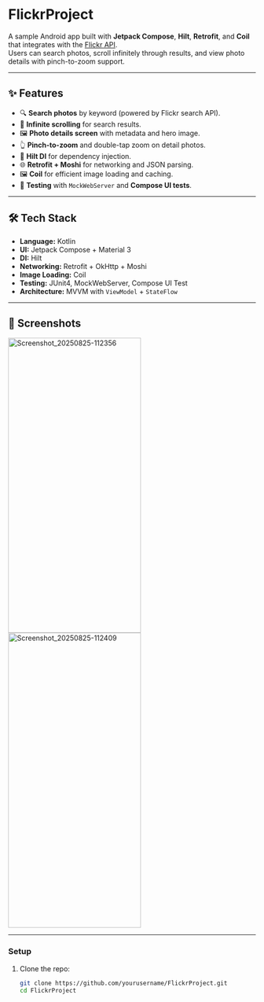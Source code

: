 # FlickrProject

A sample Android app built with **Jetpack Compose**, **Hilt**, **Retrofit**, and **Coil** that integrates with the [Flickr API](https://www.flickr.com/services/api/).  
Users can search photos, scroll infinitely through results, and view photo details with pinch-to-zoom support.

---

## ✨ Features

- 🔍 **Search photos** by keyword (powered by Flickr search API).  
- 📜 **Infinite scrolling** for search results.  
- 🖼️ **Photo details screen** with metadata and hero image.  
- 👆 **Pinch-to-zoom** and double-tap zoom on detail photos.  
- 💉 **Hilt DI** for dependency injection.  
- 🌐 **Retrofit + Moshi** for networking and JSON parsing.  
- 🖼️ **Coil** for efficient image loading and caching.  
- 🧪 **Testing** with `MockWebServer` and **Compose UI tests**.

---

## 🛠️ Tech Stack

- **Language:** Kotlin  
- **UI:** Jetpack Compose + Material 3  
- **DI:** Hilt  
- **Networking:** Retrofit + OkHttp + Moshi  
- **Image Loading:** Coil  
- **Testing:** JUnit4, MockWebServer, Compose UI Test  
- **Architecture:** MVVM with `ViewModel` + `StateFlow`

---

## 📸 Screenshots
<img width="270" height="600" alt="Screenshot_20250825-112356" src="https://github.com/user-attachments/assets/abb53e2a-2561-43ea-b81d-968e2475f458" />
<img width="270" height="600" alt="Screenshot_20250825-112409" src="https://github.com/user-attachments/assets/e0b2b368-613b-4686-8fe0-56f10c0a5cbc" />

---

### Setup

1. Clone the repo:
   ```bash
   git clone https://github.com/yourusername/FlickrProject.git
   cd FlickrProject
